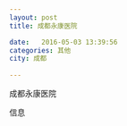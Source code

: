 ```yaml
--- 
layout: post 
title: 成都永康医院

date:   2016-05-03 13:39:56 
categories: 其他  
city: 成都
  
--- 
```

   
成都永康医院

信息

